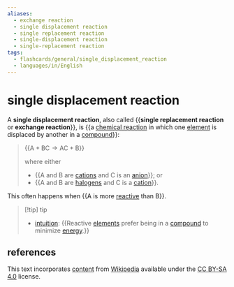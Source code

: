 ```yaml
---
aliases:
  - exchange reaction
  - single displacement reaction
  - single replacement reaction
  - single-displacement reaction
  - single-replacement reaction
tags:
  - flashcards/general/single_displacement_reaction
  - languages/in/English
---
```


# single displacement reaction

A __single displacement reaction__, also called {{__single replacement reaction__ or __exchange reaction__}}, is {{a [chemical reaction](chemical%20reaction.md) in which one [element](chemical%20element.md) is displaced by another in a [compound](chemical%20compound.md)}}: <!--SR:!2024-05-28,280,290!2025-11-28,662,270-->

> {{$\text{A}+\text{BC}\rightarrow\text{AC}+\text{B}$}}
>
> where either
>
> - {{$\text{A}$ and $\text{B}$ are [cations](ion.md) and $\text{C}$ is an [anion](ion.md)}}; or
> - {{$\text{A}$ and $\text{B}$ are [halogens](halogen.md) and $\text{C}$ is a [cation](ion.md)}}. <!--SR:!2024-12-07,313,302!2024-07-12,180,324!2024-02-17,74,324-->

This often happens when {{$\text{A}$ is more [reactive](reactivity%20(chemistry).md) than $\text{B}$}}. <!--SR:!2024-05-24,322,330-->

> [!tip] tip
>
> - [intuition](intuition.md): {{Reactive [elements](chemical%20element.md) prefer being in a [compound](chemical%20compound.md) to minimize [energy](energy.md).}} <!--SR:!2024-03-04,76,330-->

## references

This text incorporates [content](https://en.wikipedia.org/wiki/single_displacement_reaction) from [Wikipedia](Wikipedia.md) available under the [CC BY-SA 4.0](https://creativecommons.org/licenses/by-sa/4.0/) license.
